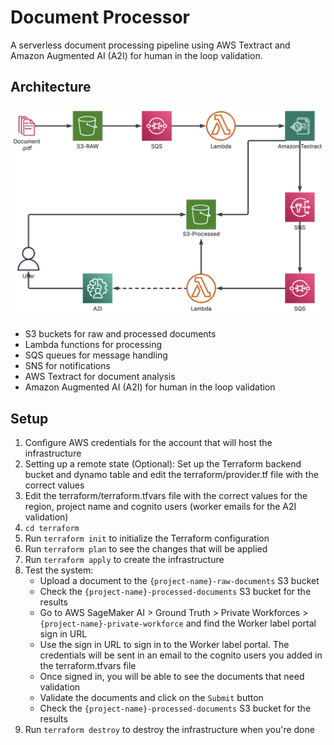 # Document Processor

A serverless document processing pipeline using AWS Textract and Amazon Augmented AI (A2I) for human in the loop validation.

## Architecture

![Architecture Diagram](./IDP_HLD.png)

- S3 buckets for raw and processed documents
- Lambda functions for processing
- SQS queues for message handling
- SNS for notifications
- AWS Textract for document analysis
- Amazon Augmented AI (A2I) for human in the loop validation


## Setup

1. Configure AWS credentials for the account that will host the infrastructure
2. Setting up a remote state (Optional): Set up the Terraform backend bucket and dynamo table and edit the terraform/provider.tf file with the correct values
3. Edit the terraform/terraform.tfvars file with the correct values for the region, project name and cognito users (worker emails for the A2I validation)
4. `cd terraform`
5. Run `terraform init` to initialize the Terraform configuration
6. Run `terraform plan` to see the changes that will be applied
7. Run `terraform apply` to create the infrastructure
8. Test the system: 
   - Upload a document to the `{project-name}-raw-documents` S3 bucket
   - Check the `{project-name}-processed-documents` S3 bucket for the results
   - Go to AWS SageMaker AI > Ground Truth > Private Workforces > `{project-name}-private-workforce` and find the Worker label portal sign in URL
   - Use the sign in URL to sign in to the Worker label portal. The credentials will be sent in an email to the cognito users you added in the terraform.tfvars file
   - Once signed in, you will be able to see the documents that need validation
   - Validate the documents and click on the `Submit` button
   - Check the `{project-name}-processed-documents` S3 bucket for the results
8. Run `terraform destroy` to destroy the infrastructure when you're done


